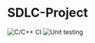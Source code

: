 # SDLC-Project
![C/C++ CI](https://github.com/99002687/SDLC-Project/workflows/C/C++%20CI/badge.svg)
![Unit testing](https://github.com/99002687/SDLC-Project/workflows/Unit%20testing/badge.svg)
